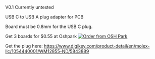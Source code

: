 V0.1 Currently untested

USB C to USB A plug adapter for PCB

Board must be 0.8mm for the USB C plug.

Get 3 boards for $0.55 at Oshpark <a href="https://oshpark.com/shared_projects/EvDX9ALg"><img src="https://oshpark.com/assets/badge-5b7ec47045b78aef6eb9d83b3bac6b1920de805e9a0c227658eac6e19a045b9c.png" alt="Order from OSH Park"></img></a>

Get the plug here:
https://www.digikey.com/product-detail/en/molex-llc/1054440001/WM12855-ND/5843889